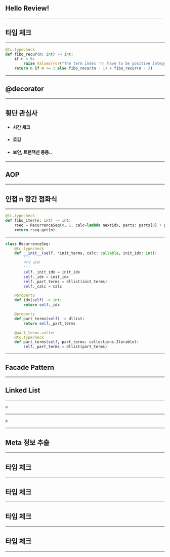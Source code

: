 ## Hello Review!
---
## 타입 체크
---
```python
@tc.typecheck
def fibo_recur(n: int) -> int:
    if n < 0:
        raise ValueError("The term index 'n' have to be positive integer.")
    return n if n <= 1 else fibo_recur(n - 1) + fibo_recur(n - 2)
```
---
## @decorator
---
## 횡단 관심사
* #### 시간 체크
* #### 로깅
* #### 보안, 트랜잭션 등등..
---
## AOP
---
## 인접 n 항간 점화식
---
```python
@tc.typecheck
def fibo_iter(n: int) -> int:
    rseq = RecurrenceSeq(0, 1, calc=lambda nextidx, parts: parts[0] + parts[1], init_idx=0)
    return rseq.get(n)
```
---
```python
class RecurrenceSeq:
    @tc.typecheck
    def __init__(self, *init_terms, calc: callable, init_idx: int):
        '''
        주석 생략
        '''
        self._init_idx = init_idx
        self._idx = init_idx
        self._part_terms = dllist(init_terms)
        self._calc = calc

    @property
    def idx(self) -> int:
        return self._idx

    @property
    def part_terms(self) -> dllist:
        return self._part_terms

    @part_terms.setter
    @tc.typecheck
    def part_terms(self, part_terms: collections.Iterable):
        self._part_terms = dllist(part_terms)
```
---
## Facade Pattern
---
## Linked List
---
```python
a
```
---
```python
a
```
---
## Meta 정보 추출
---
## 타입 체크
---
## 타입 체크
---
## 타입 체크
---
## 타입 체크
---
